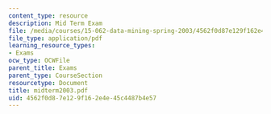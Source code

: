 ```yaml
---
content_type: resource
description: Mid Term Exam
file: /media/courses/15-062-data-mining-spring-2003/4562f0d87e129f162e4e45c4487b4e57_midterm2003.pdf
file_type: application/pdf
learning_resource_types:
- Exams
ocw_type: OCWFile
parent_title: Exams
parent_type: CourseSection
resourcetype: Document
title: midterm2003.pdf
uid: 4562f0d8-7e12-9f16-2e4e-45c4487b4e57
---
```

